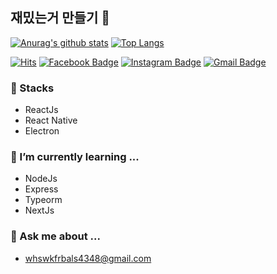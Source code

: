 ## 재밌는거 만들기 📝

[![Anurag's github stats](https://github-readme-stats.vercel.app/api?username=limgyumin&count_private=true&show_icons=true&hide_border=true)](https://github.com/anuraghazra/github-readme-stats)
[![Top Langs](https://github-readme-stats.vercel.app/api/top-langs/?username=limgyumin&hide=css,html)](https://github.com/anuraghazra/github-readme-stats)

[![Hits](https://hits.seeyoufarm.com/api/count/incr/badge.svg?url=https%3A%2F%2Fgithub.com%2Flimgyumin)](https://hits.seeyoufarm.com)
[![Facebook Badge](https://img.shields.io/badge/-Facebook-1877f2?style=flat-square&logo=facebook&logoColor=white&link=hhttps://www.facebook.com/profile.php?id=100048700034135)](https://www.facebook.com/profile.php?id=100040880319481)
[![Instagram Badge](https://img.shields.io/badge/-Instagram-dd2a7b?style=flat-square&logo=instagram&logoColor=white&link=https://www.instagram.com/g_yyuu_/)](https://www.instagram.com/g_yyuu_)
[![Gmail Badge](https://img.shields.io/badge/-Gmail-c14438?style=flat-square&logo=Gmail&logoColor=white&link=mailto:whswkfrbals4348@gmail.com)](mailto:whswkfrbals4348@gmail.com) 

### 🔭 Stacks
- ReactJs
- React Native
- Electron

### 🌱 I’m currently learning ...
- NodeJs
- Express
- Typeorm
- NextJs

### 💬 Ask me about ...
- whswkfrbals4348@gmail.com
